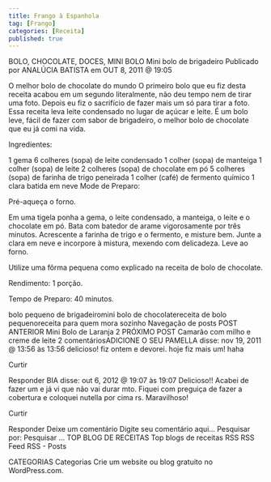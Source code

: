 ```yaml
---
title: Frango à Espanhola
tag: [Frango]
categories: [Receita]
published: true
---
```


BOLO, CHOCOLATE, DOCES, MINI BOLO
Mini bolo de brigadeiro
Publicado por ANALÚCIA BATISTA em OUT 8, 2011 @ 19:05

O melhor bolo de chocolate do mundo
O primeiro bolo que eu fiz desta receita acabou em um segundo literalmente, não deu tempo nem de tirar uma foto. Depois eu fiz o sacrifício de fazer mais um só para tirar a foto. Essa receita leva leite condensado no lugar de açúcar e leite. É um bolo leve, fácil de fazer com sabor de brigadeiro, o melhor bolo de chocolate que eu já comi na vida.

Ingredientes:

1 gema
6 colheres (sopa) de leite condensado
1 colher (sopa) de manteiga
1 colher (sopa) de leite
2 colheres (sopa) de chocolate em pó
5 colheres (sopa) de farinha de trigo peneirada
1 colher (café) de fermento químico
1 clara batida em neve
Mode de Preparo:

Pré-aqueça o forno.

Em uma tigela ponha a gema, o leite condensado, a manteiga, o leite e o chocolate em pó.
Bata com batedor de arame vigorosamente por três minutos. Acrescente a farinha de trigo e o fermento, e misture bem.
Junte a clara em neve e incorpore à mistura, mexendo com delicadeza. Leve ao forno.

Utilize uma fôrma pequena como explicado na receita de bolo de chocolate.

Rendimento: 1 porção.

Tempo de Preparo: 40 minutos.



bolo pequeno de brigadeiromini bolo de chocolatereceita de bolo pequenoreceita para quem mora sozinho
Navegação de posts
POST ANTERIOR
Mini Bolo de Laranja 2
PRÓXIMO POST
Camarão com milho e creme de leite
2 comentáriosADICIONE O SEU
PAMELLA disse:
nov 19, 2011 @ 13:56 às 13:56
delicioso!
fiz ontem e devorei.
hoje fiz mais um! haha

Curtir

Responder
BIA disse:
out 6, 2012 @ 19:07 às 19:07
Delicioso!! Acabei de fazer um e já vi que não vai durar mto. Fiquei com preguiça de fazer a cobertura e coloquei nutella por cima rs. Maravilhoso!

Curtir

Responder
Deixe um comentário
Digite seu comentário aqui...
Pesquisar por:
Pesquisar …
TOP BLOG DE RECEITAS
Top blogs de receitas
RSS
RSS Feed RSS - Posts

CATEGORIAS
Categorias
Crie um website ou blog gratuito no WordPress.com.
